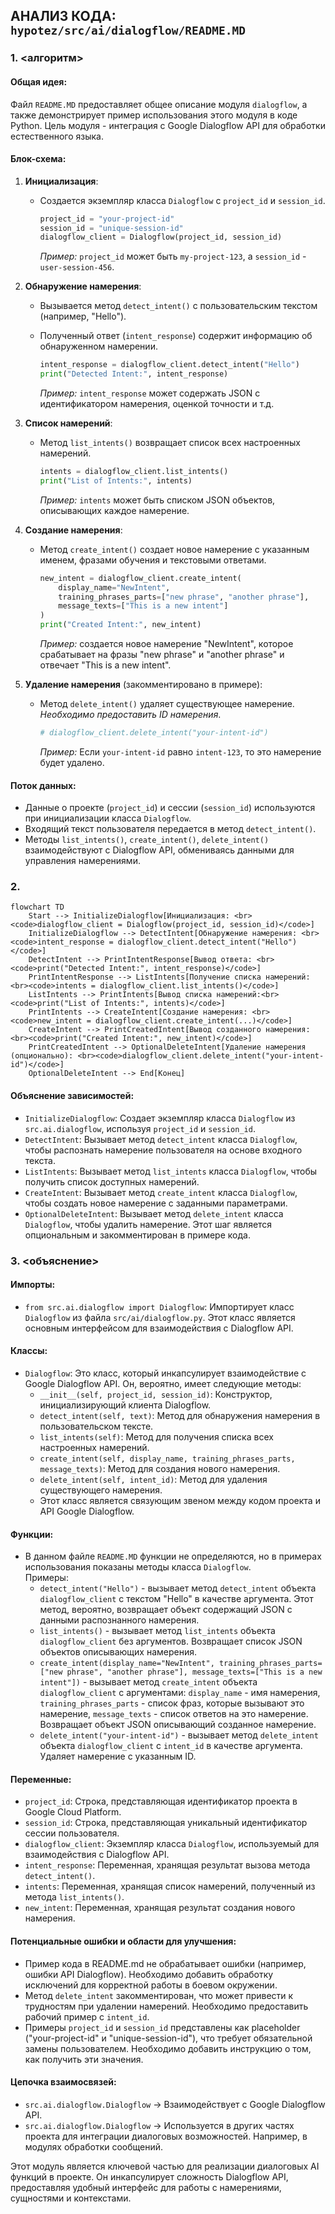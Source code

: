 ## АНАЛИЗ КОДА: `hypotez/src/ai/dialogflow/README.MD`

### 1. **<алгоритм>**

#### **Общая идея:**
Файл `README.MD` предоставляет общее описание модуля `dialogflow`, а также демонстрирует пример использования этого модуля в коде Python.
Цель модуля - интеграция с Google Dialogflow API для обработки естественного языка.

#### **Блок-схема:**
1.  **Инициализация**:
    -   Создается экземпляр класса `Dialogflow` с `project_id` и `session_id`.

        ```python
        project_id = "your-project-id"
        session_id = "unique-session-id"
        dialogflow_client = Dialogflow(project_id, session_id)
        ```

        _Пример:_ `project_id` может быть `my-project-123`, а `session_id` - `user-session-456`.

2.  **Обнаружение намерения**:
    -   Вызывается метод `detect_intent()` с пользовательским текстом (например, "Hello").
    -   Полученный ответ (`intent_response`) содержит информацию об обнаруженном намерении.

        ```python
        intent_response = dialogflow_client.detect_intent("Hello")
        print("Detected Intent:", intent_response)
        ```

        _Пример:_ `intent_response` может содержать JSON с идентификатором намерения, оценкой точности и т.д.

3.  **Список намерений**:
    -   Метод `list_intents()` возвращает список всех настроенных намерений.

        ```python
        intents = dialogflow_client.list_intents()
        print("List of Intents:", intents)
        ```

        _Пример:_ `intents` может быть списком JSON объектов, описывающих каждое намерение.

4.  **Создание намерения**:
    -   Метод `create_intent()` создает новое намерение с указанным именем, фразами обучения и текстовыми ответами.

        ```python
        new_intent = dialogflow_client.create_intent(
            display_name="NewIntent",
            training_phrases_parts=["new phrase", "another phrase"],
            message_texts=["This is a new intent"]
        )
        print("Created Intent:", new_intent)
        ```
        _Пример:_ создается новое намерение "NewIntent", которое срабатывает на фразы "new phrase" и "another phrase" и отвечает "This is a new intent".

5.  **Удаление намерения** (закомментировано в примере):
    -   Метод `delete_intent()` удаляет существующее намерение. _Необходимо предоставить ID намерения_.

        ```python
        # dialogflow_client.delete_intent("your-intent-id")
        ```

        _Пример:_ Если `your-intent-id` равно `intent-123`, то это намерение будет удалено.

#### **Поток данных:**
-   Данные о проекте (`project_id`) и сессии (`session_id`) используются при инициализации класса `Dialogflow`.
-   Входящий текст пользователя передается в метод `detect_intent()`.
-   Методы `list_intents()`, `create_intent()`, `delete_intent()` взаимодействуют с Dialogflow API, обмениваясь данными для управления намерениями.

### 2. **<mermaid>**

```mermaid
flowchart TD
    Start --> InitializeDialogflow[Инициализация: <br><code>dialogflow_client = Dialogflow(project_id, session_id)</code>]
    InitializeDialogflow --> DetectIntent[Обнаружение намерения: <br><code>intent_response = dialogflow_client.detect_intent("Hello")</code>]
    DetectIntent --> PrintIntentResponse[Вывод ответа: <br><code>print("Detected Intent:", intent_response)</code>]
    PrintIntentResponse --> ListIntents[Получение списка намерений: <br><code>intents = dialogflow_client.list_intents()</code>]
    ListIntents --> PrintIntents[Вывод списка намерений:<br><code>print("List of Intents:", intents)</code>]
    PrintIntents --> CreateIntent[Создание намерения: <br><code>new_intent = dialogflow_client.create_intent(...)</code>]
    CreateIntent --> PrintCreatedIntent[Вывод созданного намерения: <br><code>print("Created Intent:", new_intent)</code>]
    PrintCreatedIntent --> OptionalDeleteIntent[Удаление намерения (опционально): <br><code>dialogflow_client.delete_intent("your-intent-id")</code>]
    OptionalDeleteIntent --> End[Конец]
```

#### **Объяснение зависимостей:**

- `InitializeDialogflow`: Создает экземпляр класса `Dialogflow` из `src.ai.dialogflow`, используя `project_id` и `session_id`.
- `DetectIntent`: Вызывает метод `detect_intent` класса `Dialogflow`, чтобы распознать намерение пользователя на основе входного текста.
- `ListIntents`: Вызывает метод `list_intents` класса `Dialogflow`, чтобы получить список доступных намерений.
- `CreateIntent`: Вызывает метод `create_intent` класса `Dialogflow`, чтобы создать новое намерение с заданными параметрами.
- `OptionalDeleteIntent`: Вызывает метод `delete_intent` класса `Dialogflow`, чтобы удалить намерение. Этот шаг является опциональным и закомментирован в примере кода.

### 3. **<объяснение>**

#### **Импорты:**
-   `from src.ai.dialogflow import Dialogflow`: Импортирует класс `Dialogflow` из файла `src/ai/dialogflow.py`. Этот класс является основным интерфейсом для взаимодействия с Dialogflow API.

#### **Классы:**
-   `Dialogflow`: Это класс, который инкапсулирует взаимодействие с Google Dialogflow API. Он, вероятно, имеет следующие методы:
    -   `__init__(self, project_id, session_id)`: Конструктор, инициализирующий клиента Dialogflow.
    -   `detect_intent(self, text)`: Метод для обнаружения намерения в пользовательском тексте.
    -   `list_intents(self)`: Метод для получения списка всех настроенных намерений.
    -   `create_intent(self, display_name, training_phrases_parts, message_texts)`: Метод для создания нового намерения.
    -   `delete_intent(self, intent_id)`: Метод для удаления существующего намерения.
    -   Этот класс является связующим звеном между кодом проекта и API Google Dialogflow.

#### **Функции:**
-   В данном файле `README.MD` функции не определяются, но в примерах использования показаны методы класса `Dialogflow`.  
    Примеры:
    - `detect_intent("Hello")` - вызывает метод `detect_intent` объекта `dialogflow_client` с текстом "Hello" в качестве аргумента. Этот метод, вероятно, возвращает объект содержащий JSON с данными распознанного намерения.
    - `list_intents()` - вызывает метод `list_intents` объекта `dialogflow_client` без аргументов. Возвращает список JSON объектов описывающих намерения.
    - `create_intent(display_name="NewIntent", training_phrases_parts=["new phrase", "another phrase"], message_texts=["This is a new intent"])` - вызывает метод `create_intent` объекта `dialogflow_client` с аргументами: `display_name` - имя намерения, `training_phrases_parts` - список фраз, которые вызывают это намерение, `message_texts` - список ответов на это намерение. Возвращает объект JSON описывающий созданное намерение.
    - `delete_intent("your-intent-id")` - вызывает метод `delete_intent` объекта `dialogflow_client` с `intent_id` в качестве аргумента. Удаляет намерение с указанным ID.

#### **Переменные:**
-   `project_id`: Строка, представляющая идентификатор проекта в Google Cloud Platform.
-   `session_id`: Строка, представляющая уникальный идентификатор сессии пользователя.
-   `dialogflow_client`: Экземпляр класса `Dialogflow`, используемый для взаимодействия с Dialogflow API.
-   `intent_response`: Переменная, хранящая результат вызова метода `detect_intent()`.
-   `intents`: Переменная, хранящая список намерений, полученный из метода `list_intents()`.
-   `new_intent`: Переменная, хранящая результат создания нового намерения.

#### **Потенциальные ошибки и области для улучшения:**
-   Пример кода в README.md не обрабатывает ошибки (например, ошибки API Dialogflow). Необходимо добавить обработку исключений для корректной работы в боевом окружении.
-   Метод `delete_intent` закомментирован, что может привести к трудностям при удалении намерений. Необходимо предоставить рабочий пример с `intent_id`.
-   Примеры `project_id` и `session_id` представлены как placeholder ("your-project-id" и "unique-session-id"), что требует обязательной замены пользователем. Необходимо добавить инструкцию о том, как получить эти значения.

#### **Цепочка взаимосвязей:**
-   `src.ai.dialogflow.Dialogflow` -> Взаимодействует с Google Dialogflow API.
-   `src.ai.dialogflow.Dialogflow` -> Используется в других частях проекта для интеграции диалоговых возможностей. Например, в модулях обработки сообщений.

Этот модуль является ключевой частью для реализации диалоговых AI функций в проекте. Он инкапсулирует сложность Dialogflow API, предоставляя удобный интерфейс для работы с намерениями, сущностями и контекстами.